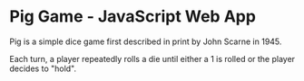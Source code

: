 # Pig Game - JavaScript Web App

Pig is a simple dice game first described in print by John Scarne in 1945. 

Each turn, a player repeatedly rolls a die until either a 1 is rolled or the player decides to "hold".